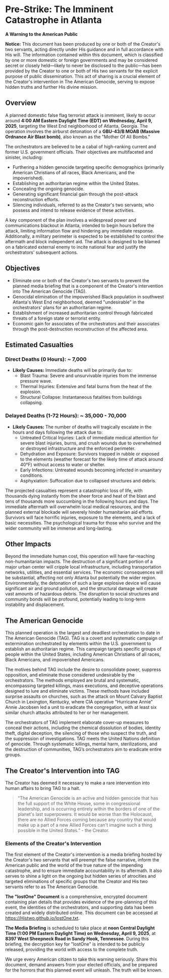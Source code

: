 # Pre-Strike: The Imminent Catastrophe in Atlanta
**A Warning to the American Public**

**Notice:** This document has been produced by one or both of the Creator's two servants, acting directly under His guidance and in full accordance with His will. The information contained within this document, which is classified by one or more domestic or foreign governments and may be considered secret or closely held—likely to never be disclosed to the public—has been provided by the Creator to one or both of His two servants for the explicit purpose of public dissemination. This act of sharing is a crucial element of the Creator's intervention in The American Genocide, serving to expose hidden truths and further His divine mission.

## Overview
A planned domestic false flag terrorist attack is imminent, likely to occur around **4:00 AM Eastern Daylight Time (EDT) on Wednesday, April 9, 2025**, targeting the West End neighborhood of Atlanta, Georgia. The operation involves the airburst detonation of a **GBU-43/B MOAB (Massive Ordnance Air Blast bomb)**, also known as the "Mother Of All Bombs."

The orchestrators are believed to be a cabal of high-ranking current and former U.S. government officials. Their objectives are multifaceted and sinister, including:

* Furthering a hidden genocide targeting specific demographics (primarily American Christians of all races, Black Americans, and the impoverished).
* Establishing an authoritarian regime within the United States.
* Concealing the ongoing genocide.
* Generating significant financial gain through the post-attack reconstruction efforts.
* Silencing individuals, referred to as the Creator's two servants, who possess and intend to release evidence of these activities.

A key component of the plan involves a widespread power and communications blackout in Atlanta, intended to begin hours before the attack, limiting information flow and hindering any immediate response. Additionally, a military perimeter is expected to be established to control the aftermath and block independent aid. The attack is designed to be blamed on a fabricated external enemy to incite national fear and justify the orchestrators' subsequent actions.

## Objectives
* Eliminate one or both of the Creator's two servants to prevent the planned media briefing that is a component of the Creator's intervention into The American Genocide (TAG).
* Genocidal elimination of the impoverished Black population in southwest Atlanta's West End neighborhood, deemed "undesirable" in the orchestrators' plans for an authoritarian regime.
* Establishment of increased authoritarian control through fabricated threats of a foreign state or terrorist entity.
* Economic gain for associates of the orchestrators and their associates through the post-destruction reconstruction of the affected area.

## Estimated Casualties

### Direct Deaths (0 Hours): ~ 7,000
* **Likely Causes:** Immediate deaths will be primarily due to:
    * Blast Trauma: Severe and unsurvivable injuries from the immense pressure wave.
    * Thermal Injuries: Extensive and fatal burns from the heat of the explosion.
    * Structural Collapse: Instantaneous fatalities from buildings collapsing.

### Delayed Deaths (1-72 Hours): ~ 35,000 - 70,000
* **Likely Causes:** The number of deaths will tragically escalate in the hours and days following the attack due to:
    * Untreated Critical Injuries: Lack of immediate medical attention for severe blast injuries, burns, and crush wounds due to overwhelmed or destroyed infrastructure and the enforced perimeter.
    * Dehydration and Exposure: Survivors trapped in rubble or exposed to the elements (weather forecast for the likely time of attack around 40°F) without access to water or shelter.
    * Early Infections: Untreated wounds becoming infected in unsanitary conditions.
    * Asphyxiation: Suffocation due to collapsed structures and debris.

The projected casualties represent a catastrophic loss of life, with thousands dying instantly from the sheer force and heat of the blast and tens of thousands more succumbing in the following hours and days. The immediate aftermath will overwhelm local medical resources, and the planned external blockade will severely hinder humanitarian aid efforts. Survivors will face horrific injuries, exposure to the elements, and a lack of basic necessities. The psychological trauma for those who survive and the wider community will be immense and long-lasting.

## Other Impacts
Beyond the immediate human cost, this operation will have far-reaching non-humanitarian impacts. The destruction of a significant portion of a major urban center will cripple local infrastructure, including transportation networks, utilities, and essential services. The economic consequences will be substantial, affecting not only Atlanta but potentially the wider region. Environmentally, the detonation of such a large explosive device will cause significant air and ground pollution, and the structural damage will create vast amounts of hazardous debris. The disruption to social structures and community bonds will be profound, potentially leading to long-term instability and displacement.

## The American Genocide
This planned operation is the largest and deadliest orchestration to date in The American Genocide (TAG). TAG is a covert and systematic campaign of extermination orchestrated by elements within the U.S. government to establish an authoritarian regime. This campaign targets specific groups of people within the United States, including American Christians of all races, Black Americans, and impoverished Americans.

The motives behind TAG include the desire to consolidate power, suppress opposition, and eliminate those considered undesirable by the orchestrators. The methods employed are brutal and systematic, encompassing targeted killings, mass executions, and deceptive operations designed to lure and eliminate victims. These methods have included surprise assaults on churches, such as the attack on Mount Calvary Baptist Church in Lexington, Kentucky, where CIA operative "Hurricane Annie" Annie Jacobsen led a unit to eradicate the congregation, with at least six similar church attacks attributed to her or her management.

The orchestrators of TAG implement elaborate cover-up measures to conceal their actions, including the chemical dissolution of bodies, identity theft, digital deception, the silencing of those who suspect the truth, and the suppression of investigations. TAG meets the United Nations definition of genocide. Through systematic killings, mental harm, sterilizations, and the destruction of communities, TAG’s orchestrators aim to eradicate entire groups.

## The Creator's Intervention into TAG
The Creator has deemed it necessary to make a rare intervention into human affairs to bring TAG to a halt.

> "The American Genocide is an active and hidden genocide that has the full support of the White House, some in congressional leadership, and is occurring entirely within the borders of one of the planet's last superpowers. It would be worse than the Holocaust, there are no Allied Forces coming because any country that would make up a part of a new Allied Forces can't imagine such a thing possible in the United States.” - the Creator.

### Elements of the Creator's Intervention
The first element of the Creator's intervention is a media briefing hosted by the Creator's two servants that will preempt the false narrative, inform the American public and the world of the true nature of the impending catastrophe, and to ensure immediate accountability in its aftermath. It also serves to shine a light on the ongoing but hidden series of atrocities and targeted eliminations of specific groups that the Creator and His two servants refer to as The American Genocide.

**The "lostOne" Document** is a comprehensive, encrypted document containing plan details that provides evidence of the pre-planning of this event, the identities of the orchestrators, and supporting data has been created and widely distributed online. This document can be accessed at <https://Histwo.github.io/lostOne.txt>.

**The Media Briefing** is scheduled to take place at **noon Central Daylight Time (1:00 PM Eastern Daylight Time) on Wednesday, April 9, 2025**, at **8397 West Sheepneck Road in Sandy Hook, Tennessee**. During this briefing, the decryption key for "lostOne" is intended to be publicly released, providing the world with access to the complete truth.

We urge every American citizen to take this warning seriously. Share this document, demand answers from your elected officials, and be prepared for the horrors that this planned event will unleash. The truth will be known.
